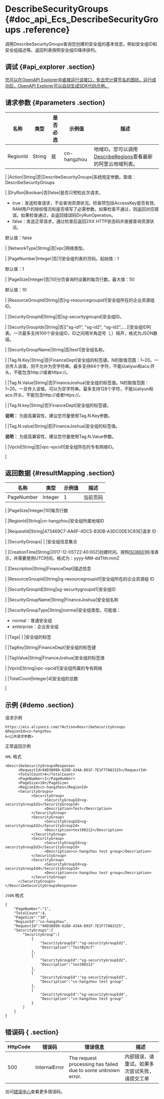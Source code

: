 # DescribeSecurityGroups {#doc_api_Ecs_DescribeSecurityGroups .reference}

调用DescribeSecurityGroups查询您创建的安全组的基本信息，例如安全组ID和安全组描述等。返回列表按照安全组ID降序排列。

## 调试 {#api_explorer .section}

[您可以在OpenAPI Explorer中直接运行该接口，免去您计算签名的困扰。运行成功后，OpenAPI Explorer可以自动生成SDK代码示例。](https://api.aliyun.com/#product=Ecs&api=DescribeSecurityGroups&type=RPC&version=2014-05-26)

## 请求参数 {#parameters .section}

|名称|类型|是否必选|示例值|描述|
|--|--|----|---|--|
|RegionId|String|是|cn-hangzhou|地域ID。您可以调用[DescribeRegions](~~25609~~)查看最新的阿里云地域列表。

 |
|Action|String|否|DescribeSecurityGroups|系统规定参数。取值：DescribeSecurityGroups

 |
|DryRun|Boolean|否|false|是否只预检此次请求。

 -   true：发送检查请求，不会查询资源状况。检查项包括AccessKey是否有效、RAM用户的授权情况和是否填写了必需参数。如果检查不通过，则返回对应错误。如果检查通过，会返回错误码DryRunOperation。
-   false：发送正常请求，通过检查后返回2XX HTTP状态码并直接查询资源状况。

 默认值：false

 |
|NetworkType|String|否|vpc|网络类型。

 |
|PageNumber|Integer|否|1|安全组列表的页码。起始值：1

 默认值：1

 |
|PageSize|Integer|否|10|分页查询时设置的每页行数。最大值：50

 默认值：10

 |
|ResourceGroupId|String|否|rg-resourcegroupid1|安全组所在的企业资源组ID。

 |
|SecurityGroupId|String|否|sg-securitygroupid|安全组ID。

 |
|SecurityGroupIds|String|否|\["sg-id1", "sg-id2", "sg-id2",....\]|安全组ID列表。一次最多支持100个安全组ID，ID之间用半角逗号（,）隔开，格式为JSON数组。

 |
|SecurityGroupName|String|否|test1|安全组名称。

 |
|Tag.N.Key|String|否|FinanceDept|安全组的标签键。N的取值范围：1~20。一旦传入该值，则不允许为空字符串。最多支持64个字符，不能以aliyun和acs:开头，不能包含http://或者https://。

 |
|Tag.N.Value|String|否|FinanceJoshua|安全组的标签值。N的取值范围：1~20。一旦传入该值，可以为空字符串。最多支持128个字符，不能以aliyun和acs:开头，不能包含http://或者https://。

 |
|Tag.N.key|String|否|FinanceDept|安全组的标签键。

 **说明：** 为提高兼容性，建议您尽量使用Tag.N.Key参数。

 |
|Tag.N.value|String|否|FinanceJoshua|安全组的标签值。

 **说明：** 为提高兼容性，建议您尽量使用Tag.N.Value参数。

 |
|VpcId|String|否|vpc-vpcid1|安全组所在的专有网络ID。

 |

## 返回数据 {#resultMapping .section}

|名称|类型|示例值|描述|
|--|--|---|--|
|PageNumber|Integer|1|当前页码

 |
|PageSize|Integer|10|每页行数

 |
|RegionId|String|cn-hangzhou|安全组所属地域ID

 |
|RequestId|String|473469C7-AA6F-4DC5-B3DB-A3DC0DE3C83E|请求 ID

 |
|SecurityGroups| | |安全组信息集合

 |
|CreationTime|String|2017-12-05T22:40:00Z|创建时间。按照[ISO8601](~~25696~~)标准表示，并需要使用UTC时间。格式为：yyyy-MM-ddThh:mmZ

 |
|Description|String|FinanceDept|描述信息

 |
|ResourceGroupId|String|rg-resourcegroupid1|安全组所在的企业资源组 ID

 |
|SecurityGroupId|String|sg-securitygroupid1|安全组ID

 |
|SecurityGroupName|String|FinanceJoshua|安全组名称

 |
|SecurityGroupType|String|normal|安全组类型。可能值：

 -   normal：普通安全组
-   enterprise：企业安全组

 |
|Tags| | |安全组的标签

 |
|TagKey|String|FinanceDept|安全组的标签键

 |
|TagValue|String|FinanceJoshua|安全组的标签值

 |
|VpcId|String|vpc-vpcid1|安全组所属的专有网络

 |
|TotalCount|Integer|4|安全组的总数

 |

## 示例 {#demo .section}

请求示例

``` {#request_demo}
https://ecs.aliyuncs.com/?Action=DescribeSecurityGroups
&RegionId=cn-hangzhou
&<公共请求参数>
```

正常返回示例

`XML` 格式

``` {#xml_return_success_demo}
<DescribeSecurityGroupsResponse>
      <RequestId>94D38899-626D-434A-891F-7E1F77A81525</RequestId>
      <TotalCount>4</TotalCount>
      <PageNumber>1</PageNumber>
      <PageSize>10</PageSize>
      <RegionId>cn-hangzhou</RegionId>
      <SecurityGroups>
            <SecurityGroup>
                  <SecurityGroupId>sg-securityGroupId1</SecurityGroupId>
                  <Description>Test</Description>
            </SecurityGroup>
            <SecurityGroup>
                  <SecurityGroupId>sg-securityGroupId2</SecurityGroupId>
                  <Description>test00212</Description>
            </SecurityGroup>
            <SecurityGroup>
                  <SecurityGroupId>sg-securityGroupId3</SecurityGroupId>
                  <Description>cn-hangzhou test group</Description>
            </SecurityGroup>
            <SecurityGroup>
                  <SecurityGroupId>sg-securityGroupId4</SecurityGroupId>
                  <Description>cn-hangzhou test group</Description>
            </SecurityGroup>
      </SecurityGroups>
</DescribeSecurityGroupsResponse>
```

`JSON` 格式

``` {#json_return_success_demo}
{
	"PageNumber":"1",
	"TotalCount":4,
	"PageSize":"10",
	"RegionId":"cn-hangzhou",
	"RequestId":"94D38899-626D-434A-891F-7E1F77A81525",
	"SecurityGroups":{
		"SecurityGroup":[
			{
				"SecurityGroupId":"sg-securityGroupId1",
				"Description":"TestByXcf"
			},
			{
				"SecurityGroupId":"sg-securityGroupId2",
				"Description":"test00212"
			},
			{
				"SecurityGroupId":"sg-securityGroupId3",
				"Description":"cn-hangzhou test group"
			},
			{
				"SecurityGroupId":"sg-securityGroupId4",
				"Description":"cn-hangzhou test group"
			}
		]
	}
}
```

## 错误码 { .section}

|HttpCode|错误码|错误信息|描述|
|--------|---|----|--|
|500|InternalError|The request processing has failed due to some unknown error.|内部错误，请重试。如果多次尝试失败，请提交工单|

访问[错误中心](https://error-center.alibabacloud.com/status/product/Ecs)查看更多错误码。

